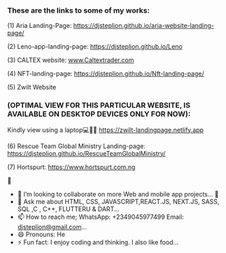 ### These are the links to some of my works:

(1) Aria Landing-Page: https://djsteplion.github.io/aria-website-landing-page/

(2) Leno-app-landing-page: https://djsteplion.github.io/Leno

(3) CALTEX website: www.Caltextrader.com

(4) NFT-landing-page: https://djsteplion.github.io/Nft-landing-page/

(5) Zwilt Website
### (OPTIMAL VIEW FOR THIS PARTICULAR WEBSITE, IS AVAILABLE ON DESKTOP DEVICES ONLY FOR NOW): 
Kindly view using a laptop💻👨‍💻 https://zwilt-landingpage.netlify.app

(6) Rescue Team Global Ministry Landing-page: https://djsteplion.github.io/RescueTeamGlobalMinistry/

(7) Hortspurt: https://www.hortspurt.com.ng


<!--
**Djsteplion/Djsteplion** is a ✨ _special_ ✨ repository because its `README.md` (this file) appears on your GitHub profile.

Here are some ideas to get you started 
- 🔭 I’m currently working on ...
- 🌱 I’m currently learning ...
- 👯 I’m looking to collaborate on ...
- 🤔 I’m looking for help with ...
- 💬 Ask me about ...
- 📫 How to reach me: ...
- 😄 Pronouns: ...
- ⚡ Fun fact: ...
-->



🔭

- 👯 I’m looking to collaborate on more Web and mobile app projects...
  🤔 
- 💬 Ask me about  HTML, CSS, JAVASCRIPT,REACT.JS, NEXT.JS, SASS, SQL ,C , C++, FLUTTERU &  DART...
- 📫 How to reach me; WhatsApp: +2349045977499   Email: djsteplion@gmail.com...
- 😄 Pronouns: He
- ⚡ Fun fact: I enjoy coding and thinking. I also like food...
